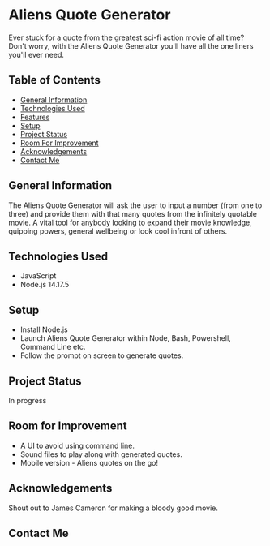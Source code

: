 # Aliens Quote Generator
Ever stuck for a quote from the greatest sci-fi action movie of all time? Don't worry, with the Aliens Quote Generator you'll have all the one liners you'll ever need.

## Table of Contents
* [General Information](#general-information)
* [Technologies Used](#technologies-used)
* [Features](#features)
* [Setup](#setup)
* [Project Status](#project-status)
* [Room For Improvement](#room-for-improvement)
* [Acknowledgements](#acknowledgements)
* [Contact Me](#contact-me)

## General Information
The Aliens Quote Generator will ask the user to input a number (from one to three) and provide them with that many quotes from the infinitely quotable movie. A vital tool for anybody looking to expand their movie knowledge, quipping powers, general wellbeing or look cool infront of others.

## Technologies Used
* JavaScript 
* Node.js 14.17.5

## Setup
* Install Node.js
* Launch Aliens Quote Generator within Node, Bash, Powershell, Command Line etc.
* Follow the prompt on screen to generate quotes.

## Project Status

In progress

## Room for Improvement

* A UI to avoid using command line.
* Sound files to play along with generated quotes.
* Mobile version - Aliens quotes on the go!

## Acknowledgements

Shout out to James Cameron for making a bloody good movie.

## Contact Me